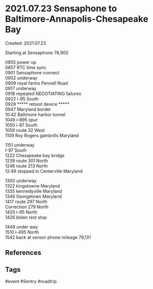 # 2021.07.23 Sensaphone to Baltimore-Annapolis-Chesapeake Bay
Created: 2021.07.23

Starting at Sensaphone 78,900  
  
0855 power up  
0857 RTC time sync  
0901 Sensaphone connect  
0902 underway  
0909 royal farms Pennell Road  
0917 underway  
0918 repeated NEGOTIATING failures  
0922 i-95 South  
0929 ***** reboot device *****  
0947 Maryland border  
10:42 Baltimore harbor tunnel  
1049 i-895 spur  
1050 i-97 South  
1059 route 32 West  
1109 Roy Rogers gambrills Maryland  
  
1151 underway  
I-97 South  
1222 Chesapeake bay bridge  
1239 route 301 North  
1246 route 213 North  
12:49 stopped in Centerville Maryland  
  
1300 underway  
1322 kingstowne Maryland  
1335 kennedyville Maryland  
1346 Georgetown Maryland  
1417 route 297 North  
Correction 279 North  
1420 i-95 North  
1426 biden rest stop  
  
1449 under way  
1510 i-495 North  
1542 back at sensor phone mileage 79,131

## References

## Tags
#event #Sentry #roadtrip